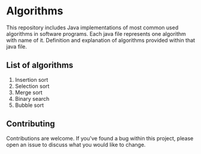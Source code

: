 # Algorithms
This repository includes Java implementations of most common used algorithms in software programs.
Each java file represents one algorithm with name of it. 
Definition and explanation of algorithms provided within that java file.

## List of algorithms

1. Insertion sort
2. Selection sort
3. Merge sort
4. Binary search
5. Bubble sort




## Contributing
Contributions are welcome.
If you've found a bug within this project, please open an issue to discuss what you would like to change.